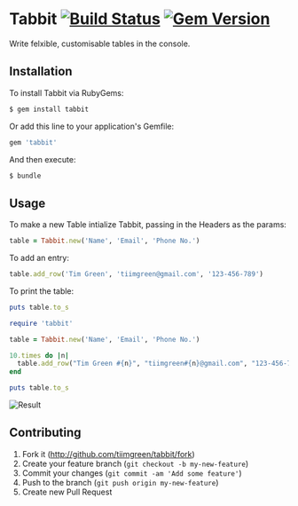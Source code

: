 # Tabbit [![Build Status](http://img.shields.io/travis/tiimgreen/tabbit.svg)](https://travis-ci.org/tiimgreen/tabbit) [![Gem Version](http://img.shields.io/gem/v/tabbit.svg)](https://rubygems.org/gems/tabbit)

Write felxible, customisable tables in the console.

## Installation

To install Tabbit via RubyGems:

```bash
$ gem install tabbit
```

Or add this line to your application's Gemfile:

```ruby
gem 'tabbit'
```

And then execute:

```bash
$ bundle
```

## Usage

To make a new Table intialize Tabbit, passing in the Headers as the params:

```ruby
table = Tabbit.new('Name', 'Email', 'Phone No.')
```

To add an entry:

```ruby
table.add_row('Tim Green', 'tiimgreen@gmail.com', '123-456-789')
```

To print the table:

```ruby
puts table.to_s
```

```ruby
require 'tabbit'

table = Tabbit.new('Name', 'Email', 'Phone No.')

10.times do |n|
  table.add_row("Tim Green #{n}", "tiimgreen#{n}@gmail.com", "123-456-789")
end

puts table.to_s
```

![Result](http://i.imgur.com/TlsXJ0g.png)

## Contributing

1. Fork it (http://github.com/tiimgreen/tabbit/fork)
2. Create your feature branch (`git checkout -b my-new-feature`)
3. Commit your changes (`git commit -am 'Add some feature'`)
4. Push to the branch (`git push origin my-new-feature`)
5. Create new Pull Request
